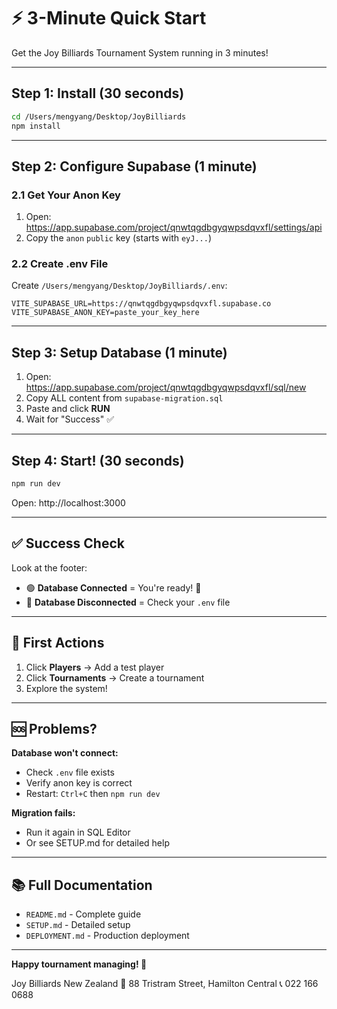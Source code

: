 # ⚡ 3-Minute Quick Start

Get the Joy Billiards Tournament System running in 3 minutes!

---

## Step 1: Install (30 seconds)

```bash
cd /Users/mengyang/Desktop/JoyBilliards
npm install
```

---

## Step 2: Configure Supabase (1 minute)

### 2.1 Get Your Anon Key
1. Open: https://app.supabase.com/project/qnwtqgdbgyqwpsdqvxfl/settings/api
2. Copy the `anon` `public` key (starts with `eyJ...`)

### 2.2 Create .env File
Create `/Users/mengyang/Desktop/JoyBilliards/.env`:

```env
VITE_SUPABASE_URL=https://qnwtqgdbgyqwpsdqvxfl.supabase.co
VITE_SUPABASE_ANON_KEY=paste_your_key_here
```

---

## Step 3: Setup Database (1 minute)

1. Open: https://app.supabase.com/project/qnwtqgdbgyqwpsdqvxfl/sql/new
2. Copy ALL content from `supabase-migration.sql`
3. Paste and click **RUN**
4. Wait for "Success" ✅

---

## Step 4: Start! (30 seconds)

```bash
npm run dev
```

Open: http://localhost:3000

---

## ✅ Success Check

Look at the footer:
- 🟢 **Database Connected** = You're ready! 🎉
- 🔴 **Database Disconnected** = Check your `.env` file

---

## 🎯 First Actions

1. Click **Players** → Add a test player
2. Click **Tournaments** → Create a tournament
3. Explore the system!

---

## 🆘 Problems?

**Database won't connect:**
- Check `.env` file exists
- Verify anon key is correct
- Restart: `Ctrl+C` then `npm run dev`

**Migration fails:**
- Run it again in SQL Editor
- Or see SETUP.md for detailed help

---

## 📚 Full Documentation

- `README.md` - Complete guide
- `SETUP.md` - Detailed setup
- `DEPLOYMENT.md` - Production deployment

---

**Happy tournament managing! 🎱**

Joy Billiards New Zealand
📍 88 Tristram Street, Hamilton Central
📞 022 166 0688


